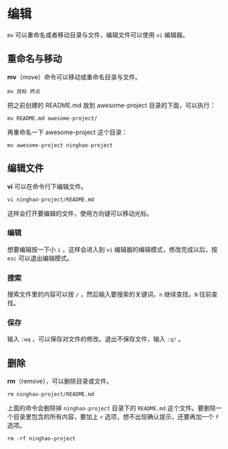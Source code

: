 # 编辑

`mv` 可以重命名或者移动目录与文件，编辑文件可以使用 `vi` 编辑器。

## **重命名与移动**

**mv**（move）命令可以移动或重命名目录与文件。

```
mv 目标 终点
```

把之前创建的 README.md 放到 awesome-project 目录的下面，可以执行：

```
mv README.md awesome-project/
```

再重命名一下 awesome-project  这个目录：

```
mv awesome-project ninghao-project
```

## **编辑文件**

**vi** 可以在命令行下编辑文件。

```
vi ninghao-project/README.md
```

这样会打开要编辑的文件，使用方向键可以移动光标。

### **编辑**

想要编辑按一下小 `i` ，这样会进入到 `vi` 编辑器的编辑模式，修改完成以后，按 `esc` 可以退出编辑模式。

### **搜索**

搜索文件里的内容可以按 `/` ，然后输入要搜索的关键词，`n` 继续查找，`N` 往前查找。

### **保存**

输入 `:wq` ，可以保存对文件的修改。退出不保存文件，输入 `:q!` 。

## 删除

**rm**（remove），可以删除目录或文件。

```
rm ninghao-project/README.md
```

上面的命令会删除掉 `ninghao-project` 目录下的 `README.md` 这个文件。要删除一个目录里包含的所有内容，要加上 `r` 选项，想不出现确认提示，还要再加一个 `f` 选项。

```
rm -rf ninghao-project
```



